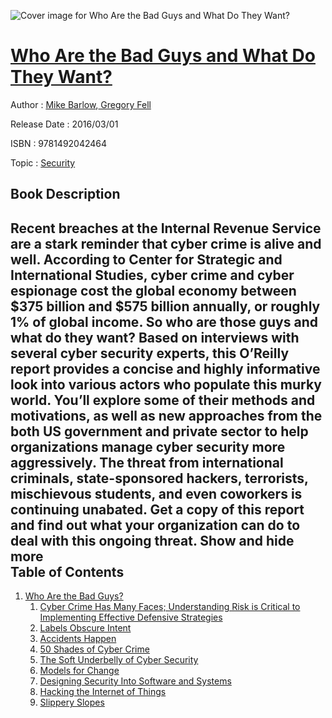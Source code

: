 ![Cover image for Who Are the Bad Guys and What Do They Want?](https://imgdetail.ebookreading.net/cover/cover/security/EB9781492042464.jpg)

[Who Are the Bad Guys and What Do They Want?](https://ebookreading.net/view/book/Who+Are+the+Bad+Guys+and+What+Do+They+Want%3F-EB9781492042464_1.html "Who Are the Bad Guys and What Do They Want?")
====================================================================================================================

Author : [Mike Barlow](https://ebookreading.net/search/author/Mike+Barlow),[ Gregory Fell](https://ebookreading.net/search/author/+Gregory+Fell)

Release Date : 2016/03/01

ISBN : 9781492042464

Topic : [Security](https://ebookreading.net/search/category/security)

Book Description
-----------------

 Recent breaches at the Internal Revenue Service are a stark reminder that cyber crime is alive and well. According to Center for Strategic and International Studies, cyber crime and cyber espionage cost the global economy between $375 billion and $575 billion annually, or roughly 1% of global income. So who are those guys and what do they want?
Based on interviews with several cyber security experts, this O’Reilly report provides a concise and highly informative look into various actors who populate this murky world. You’ll explore some of their methods and motivations, as well as new approaches from the both US government and private sector to help organizations manage cyber security more aggressively.
The threat from international criminals, state-sponsored hackers, terrorists, mischievous students, and even coworkers is continuing unabated. Get a copy of this report and find out what your organization can do to deal with this ongoing threat.
        Show and hide more                
Table of Contents
-----------------

1. [Who Are the Bad Guys?](https://ebookreading.net/view/book/Who+Are+the+Bad+Guys+and+What+Do+They+Want%3F-EB9781492042464_5.html#who_are_the_bad_guy)
    1. [Cyber Crime Has Many Faces; Understanding Risk is Critical to Implementing Effective Defensive Strategies](https://ebookreading.net/view/book/Who+Are+the+Bad+Guys+and+What+Do+They+Want%3F-EB9781492042464_5.html#greg_fell_and_mike_)
    1. [Labels Obscure Intent](https://ebookreading.net/view/book/Who+Are+the+Bad+Guys+and+What+Do+They+Want%3F-EB9781492042464_5.html#labels_obscure_inte)
    1. [Accidents Happen](https://ebookreading.net/view/book/Who+Are+the+Bad+Guys+and+What+Do+They+Want%3F-EB9781492042464_5.html#accidents_happen)
    1. [50 Shades of Cyber Crime](https://ebookreading.net/view/book/Who+Are+the+Bad+Guys+and+What+Do+They+Want%3F-EB9781492042464_5.html#five0_shades_of_cyb)
    1. [The Soft Underbelly of Cyber Security](https://ebookreading.net/view/book/Who+Are+the+Bad+Guys+and+What+Do+They+Want%3F-EB9781492042464_5.html#the_soft_underbelly)
    1. [Models for Change](https://ebookreading.net/view/book/Who+Are+the+Bad+Guys+and+What+Do+They+Want%3F-EB9781492042464_5.html#models_for_change)
    1. [Designing Security Into Software and Systems](https://ebookreading.net/view/book/Who+Are+the+Bad+Guys+and+What+Do+They+Want%3F-EB9781492042464_5.html#designing_security_)
    1. [Hacking the Internet of Things](https://ebookreading.net/view/book/Who+Are+the+Bad+Guys+and+What+Do+They+Want%3F-EB9781492042464_5.html#hacking_the_interne)
    1. [Slippery Slopes](https://ebookreading.net/view/book/Who+Are+the+Bad+Guys+and+What+Do+They+Want%3F-EB9781492042464_5.html#slippery_slopes)
